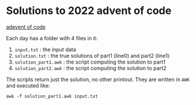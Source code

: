 # Solutions to 2022 advent of code

[adevent of code](https://adventofcode.com/2022/)

Each day has a folder with 4 files in it:

 1. `input.txt` : the input data
 2. `solution.txt` : the true solutions of part1 (line0) and part2 (line1)
 3. `solution_part1.awk` : the script computing the solution to part1
 4. `solution_part2.awk` : the script computing the solution to part2

The scripts return just the solution, no other printout. They are written in `AWK` and executed like:

```shell
awk -f solution_part1.awk input.txt
```
